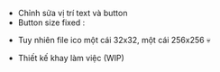 - Chỉnh sửa vị trí text và button
- Button size fixed :
 + Tuy nhiên file ico một cái 32x32, một cái 256x256 💀

- Thiết kế khay làm việc (WIP)

